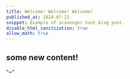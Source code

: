```yaml
---
title: Welcome! Welcome! Welcome!
published_at: 2024-07-22
snippet: Example of scavenger hunt blog post.
disable_html_sanitization: true
allow_math: true
---
```



## some new content!

^~^